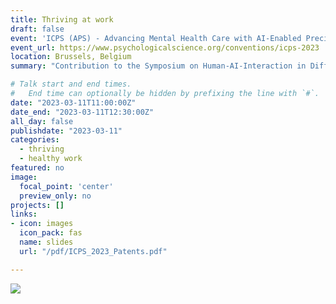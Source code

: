 ```yaml
---
title: Thriving at work
draft: false
event: 'ICPS (APS) - Advancing Mental Health Care with AI-Enabled Precision Psychiatry Tools: A Patent Review'
event_url: https://www.psychologicalscience.org/conventions/icps-2023
location: Brussels, Belgium
summary: "Contribution to the Symposium on Human-AI-Interaction in Different Professional Domains at the ICPS Congress in Brussels, Belgium"

# Talk start and end times.
#   End time can optionally be hidden by prefixing the line with `#`.
date: "2023-03-11T11:00:00Z"
date_end: "2023-03-11T12:30:00Z"
all_day: false
publishdate: "2023-03-11"
categories:
  - thriving
  - healthy work
featured: no
image:
  focal_point: 'center'
  preview_only: no
projects: []
links:
- icon: images
  icon_pack: fas
  name: slides
  url: "/pdf/ICPS_2023_Patents.pdf"

---
```


![](/img/patents.png)
